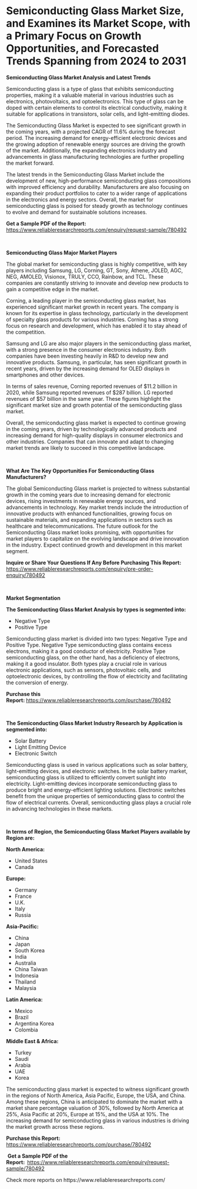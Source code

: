 <p><h1>Semiconducting Glass Market Size, and Examines its Market Scope, with a Primary Focus on Growth Opportunities, and Forecasted Trends Spanning from 2024 to 2031</h1></p><p><strong>Semiconducting Glass Market Analysis and Latest Trends</strong></p>
<p><p>Semiconducting glass is a type of glass that exhibits semiconducting properties, making it a valuable material in various industries such as electronics, photovoltaics, and optoelectronics. This type of glass can be doped with certain elements to control its electrical conductivity, making it suitable for applications in transistors, solar cells, and light-emitting diodes.</p><p>The Semiconducting Glass Market is expected to see significant growth in the coming years, with a projected CAGR of 11.6% during the forecast period. The increasing demand for energy-efficient electronic devices and the growing adoption of renewable energy sources are driving the growth of the market. Additionally, the expanding electronics industry and advancements in glass manufacturing technologies are further propelling the market forward.</p><p>The latest trends in the Semiconducting Glass Market include the development of new, high-performance semiconducting glass compositions with improved efficiency and durability. Manufacturers are also focusing on expanding their product portfolios to cater to a wider range of applications in the electronics and energy sectors. Overall, the market for semiconducting glass is poised for steady growth as technology continues to evolve and demand for sustainable solutions increases.</p></p>
<p><strong>Get a Sample PDF of the Report:&nbsp;</strong> <a href="https://www.reliableresearchreports.com/enquiry/request-sample/780492">https://www.reliableresearchreports.com/enquiry/request-sample/780492</a></p>
<p>&nbsp;</p>
<p><strong>Semiconducting Glass Major Market Players</strong></p>
<p><p>The global market for semiconducting glass is highly competitive, with key players including Samsung, LG, Corning, GT, Sony, Athene, JOLED, AGC, NEG, AMOLED, Visionox, TRULY, CCO, Rainbow, and TCL. These companies are constantly striving to innovate and develop new products to gain a competitive edge in the market.</p><p>Corning, a leading player in the semiconducting glass market, has experienced significant market growth in recent years. The company is known for its expertise in glass technology, particularly in the development of specialty glass products for various industries. Corning has a strong focus on research and development, which has enabled it to stay ahead of the competition.</p><p>Samsung and LG are also major players in the semiconducting glass market, with a strong presence in the consumer electronics industry. Both companies have been investing heavily in R&D to develop new and innovative products. Samsung, in particular, has seen significant growth in recent years, driven by the increasing demand for OLED displays in smartphones and other devices.</p><p>In terms of sales revenue, Corning reported revenues of $11.2 billion in 2020, while Samsung reported revenues of $287 billion. LG reported revenues of $57 billion in the same year. These figures highlight the significant market size and growth potential of the semiconducting glass market.</p><p>Overall, the semiconducting glass market is expected to continue growing in the coming years, driven by technologically advanced products and increasing demand for high-quality displays in consumer electronics and other industries. Companies that can innovate and adapt to changing market trends are likely to succeed in this competitive landscape.</p></p>
<p>&nbsp;</p>
<p><strong>What Are The Key Opportunities For Semiconducting Glass Manufacturers?</strong></p>
<p><p>The global Semiconducting Glass market is projected to witness substantial growth in the coming years due to increasing demand for electronic devices, rising investments in renewable energy sources, and advancements in technology. Key market trends include the introduction of innovative products with enhanced functionalities, growing focus on sustainable materials, and expanding applications in sectors such as healthcare and telecommunications. The future outlook for the Semiconducting Glass market looks promising, with opportunities for market players to capitalize on the evolving landscape and drive innovation in the industry. Expect continued growth and development in this market segment.</p></p>
<p><strong>Inquire or Share Your Questions If Any Before Purchasing This Report:</strong> <a href="https://www.reliableresearchreports.com/enquiry/pre-order-enquiry/780492">https://www.reliableresearchreports.com/enquiry/pre-order-enquiry/780492</a></p>
<p>&nbsp;</p>
<p><strong>Market Segmentation</strong></p>
<p><strong>The Semiconducting Glass Market Analysis by types is segmented into:</strong></p>
<p><ul><li>Negative Type</li><li>Positive Type</li></ul></p>
<p><p>Semiconducting glass market is divided into two types: Negative Type and Positive Type. Negative Type semiconducting glass contains excess electrons, making it a good conductor of electricity. Positive Type semiconducting glass, on the other hand, has a deficiency of electrons, making it a good insulator. Both types play a crucial role in various electronic applications, such as sensors, photovoltaic cells, and optoelectronic devices, by controlling the flow of electricity and facilitating the conversion of energy.</p></p>
<p><strong>Purchase this Report:&nbsp;</strong><a href="https://www.reliableresearchreports.com/purchase/780492">https://www.reliableresearchreports.com/purchase/780492</a></p>
<p>&nbsp;</p>
<p><strong>The Semiconducting Glass Market Industry Research by Application is segmented into:</strong></p>
<p><ul><li>Solar Battery</li><li>Light Emitting Device</li><li>Electronic Switch</li></ul></p>
<p><p>Semiconducting glass is used in various applications such as solar battery, light-emitting devices, and electronic switches. In the solar battery market, semiconducting glass is utilized to efficiently convert sunlight into electricity. Light-emitting devices incorporate semiconducting glass to produce bright and energy-efficient lighting solutions. Electronic switches benefit from the unique properties of semiconducting glass to control the flow of electrical currents. Overall, semiconducting glass plays a crucial role in advancing technologies in these markets.</p></p>
<p>&nbsp;</p>
<p><strong>In terms of Region, the Semiconducting Glass Market Players available by Region are:</strong></p>
<p>
    <p> <strong> North America: </strong>
        <ul>
            <li>United States</li>
            <li>Canada</li>
        </ul>
        </p> 
    <p> <strong> Europe: </strong>
        <ul>
            <li>Germany</li>
            <li>France</li>
            <li>U.K.</li>
            <li>Italy</li>
            <li>Russia</li>
        </ul>
        </p> 
    <p> <strong> Asia-Pacific: </strong>
        <ul>
            <li>China</li>
            <li>Japan</li>
            <li>South Korea</li>
            <li>India</li>
            <li>Australia</li>
            <li>China Taiwan</li>
            <li>Indonesia</li>
            <li>Thailand</li>
            <li>Malaysia</li>
        </ul>
        </p> 
    <p> <strong> Latin America: </strong>
        <ul>
            <li>Mexico</li>
            <li>Brazil</li>
            <li>Argentina Korea</li>
            <li>Colombia</li>
        </ul>
        </p> 
    <p> <strong> Middle East & Africa: </strong>
        <ul>
            <li>Turkey</li>
            <li>Saudi</li>
            <li>Arabia</li>
            <li>UAE</li>
            <li>Korea</li>
        </ul>
    </p>
    </p>
<p><p>The semiconducting glass market is expected to witness significant growth in the regions of North America, Asia Pacific, Europe, the USA, and China. Among these regions, China is anticipated to dominate the market with a market share percentage valuation of 30%, followed by North America at 25%, Asia Pacific at 20%, Europe at 15%, and the USA at 10%. The increasing demand for semiconducting glass in various industries is driving the market growth across these regions.</p></p>
<p><strong>Purchase this Report: </strong><a href="https://www.reliableresearchreports.com/purchase/780492">https://www.reliableresearchreports.com/purchase/780492</a></p>
<p>&nbsp;<strong>Get a Sample PDF of the Report:&nbsp;&nbsp;</strong><a href="https://www.reliableresearchreports.com/enquiry/request-sample/780492">https://www.reliableresearchreports.com/enquiry/request-sample/780492</a></p>
<p><strong></strong></p>
<p>Check more reports on https://www.reliableresearchreports.com/</p>